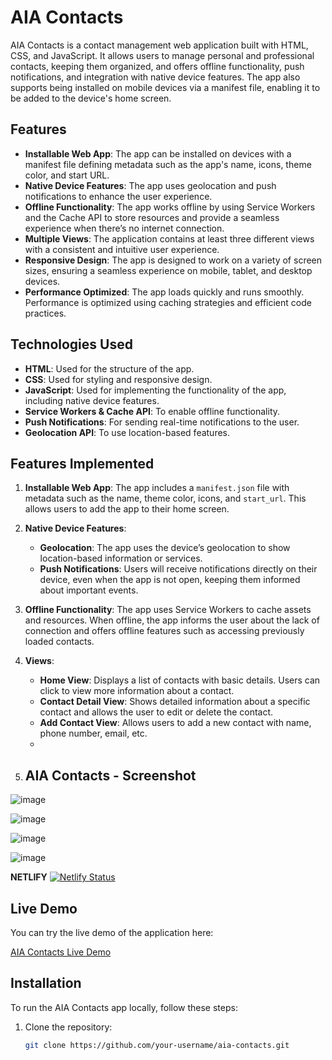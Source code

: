 # AIA Contacts

AIA Contacts is a contact management web application built with HTML, CSS, and JavaScript. It allows users to manage personal and professional contacts, keeping them organized, and offers offline functionality, push notifications, and integration with native device features. The app also supports being installed on mobile devices via a manifest file, enabling it to be added to the device's home screen.

## Features

- **Installable Web App**: The app can be installed on devices with a manifest file defining metadata such as the app's name, icons, theme color, and start URL.
- **Native Device Features**: The app uses geolocation and push notifications to enhance the user experience.
- **Offline Functionality**: The app works offline by using Service Workers and the Cache API to store resources and provide a seamless experience when there’s no internet connection.
- **Multiple Views**: The application contains at least three different views with a consistent and intuitive user experience.
- **Responsive Design**: The app is designed to work on a variety of screen sizes, ensuring a seamless experience on mobile, tablet, and desktop devices.
- **Performance Optimized**: The app loads quickly and runs smoothly. Performance is optimized using caching strategies and efficient code practices.

## Technologies Used

- **HTML**: Used for the structure of the app.
- **CSS**: Used for styling and responsive design.
- **JavaScript**: Used for implementing the functionality of the app, including native device features.
- **Service Workers & Cache API**: To enable offline functionality.
- **Push Notifications**: For sending real-time notifications to the user.
- **Geolocation API**: To use location-based features.

## Features Implemented

1. **Installable Web App**: The app includes a `manifest.json` file with metadata such as the name, theme color, icons, and `start_url`. This allows users to add the app to their home screen.
   
2. **Native Device Features**:
    - **Geolocation**: The app uses the device’s geolocation to show location-based information or services.
    - **Push Notifications**: Users will receive notifications directly on their device, even when the app is not open, keeping them informed about important events.
   
3. **Offline Functionality**: The app uses Service Workers to cache assets and resources. When offline, the app informs the user about the lack of connection and offers offline features such as accessing previously loaded contacts.

4. **Views**:
    - **Home View**: Displays a list of contacts with basic details. Users can click to view more information about a contact.
    - **Contact Detail View**: Shows detailed information about a specific contact and allows the user to edit or delete the contact.
    - **Add Contact View**: Allows users to add a new contact with name, phone number, email, etc.
    - 
5. ## AIA Contacts - Screenshot
   
![image](https://github.com/user-attachments/assets/cac400f2-bd85-4681-9047-f96981f76283)

![image](https://github.com/user-attachments/assets/68be9707-a4ac-4a47-8928-c2724649730c)

![image](https://github.com/user-attachments/assets/f6d7db07-fc61-48b0-b005-25eb7085c552)

![image](https://github.com/user-attachments/assets/d3fe73cc-1ca1-42e9-9ed5-037f91292852)



**NETLIFY**
[![Netlify Status](https://api.netlify.com/api/v1/badges/00db18a2-1b68-4d05-8beb-9741daeaba80/deploy-status)](https://app.netlify.com/sites/pwa-aiacontact/deploys)

## Live Demo
You can try the live demo of the application here:

[AIA Contacts Live Demo](https://pwa-aiacontact.netlify.app/)

## Installation

To run the AIA Contacts app locally, follow these steps:

1. Clone the repository:
   ```bash
   git clone https://github.com/your-username/aia-contacts.git
